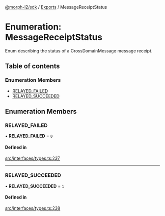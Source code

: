 [@morph-l2/sdk](../intro.md) / [Exports](../modules) / MessageReceiptStatus

# Enumeration: MessageReceiptStatus

Enum describing the status of a CrossDomainMessage message receipt.

## Table of contents

### Enumeration Members

- [RELAYED\_FAILED](MessageReceiptStatus#relayed_failed)
- [RELAYED\_SUCCEEDED](MessageReceiptStatus#relayed_succeeded)

## Enumeration Members

### RELAYED\_FAILED

• **RELAYED\_FAILED** \= ``0``

#### Defined in

[src/interfaces/types.ts:237](https://github.com/morph-l2/sdk/tree/97c4394/src/interfaces/types.ts#L237)

___

### RELAYED\_SUCCEEDED

• **RELAYED\_SUCCEEDED** \= ``1``

#### Defined in

[src/interfaces/types.ts:238](https://github.com/morph-l2/sdk/tree/97c4394/src/interfaces/types.ts#L238)
